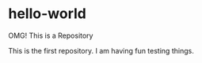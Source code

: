 hello-world
===========

OMG!  This is a Repository

This is the first repository.
I am having fun testing things.
